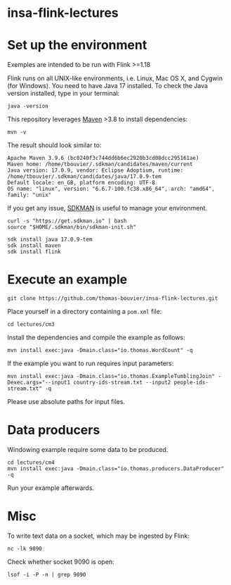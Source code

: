 # insa-flink-lectures

# Set up the environment

Exemples are intended to be run with Flink >=1.18

Flink runs on all UNIX-like environments, i.e. Linux, Mac OS X, and Cygwin (for Windows). You need to have Java 17 installed. To check the Java version installed, type in your terminal:

```
java -version
```

This repository leverages [Maven](https://maven.apache.org/install.html) >3.8 to install dependencies:

```
mvn -v
```

The result should look similar to:

```
Apache Maven 3.9.6 (bc0240f3c744dd6b6ec2920b3cd08dcc295161ae)
Maven home: /home/tbouvier/.sdkman/candidates/maven/current
Java version: 17.0.9, vendor: Eclipse Adoptium, runtime: /home/tbouvier/.sdkman/candidates/java/17.0.9-tem
Default locale: en_GB, platform encoding: UTF-8
OS name: "linux", version: "6.6.7-100.fc38.x86_64", arch: "amd64", family: "unix"
```

If you get any issue, [SDKMAN](https://sdkman.io/usage) is useful to manage your environment.

```
curl -s "https://get.sdkman.io" | bash
source "$HOME/.sdkman/bin/sdkman-init.sh"

sdk install java 17.0.9-tem
sdk install maven
sdk install flink
```

# Execute an example

```
git clone https://github.com/thomas-bouvier/insa-flink-lectures.git
```

Place yourself in a directory containing a `pom.xml` file:

```
cd lectures/cm3
```

Install the dependencies and compile the example as follows:

```
mvn install exec:java -Dmain.class="io.thomas.WordCount" -q
```

If the example you want to run requires input parameters:

```
mvn install exec:java -Dmain.class="io.thomas.ExampleTumblingJoin" -Dexec.args="--input1 country-ids-stream.txt --input2 people-ids-stream.txt" -q
```

Please use absolute paths for input files.

# Data producers

Windowing example require some data to be produced.

```
cd lectures/cm4
mvn install exec:java -Dmain.class="io.thomas.producers.DataProducer" -q
```

Run your example afterwards.

# Misc

To write text data on a socket, which may be ingested by Flink:

```
nc -lk 9090
```

Check whether socket 9090 is open:

```
lsof -i -P -n | grep 9090
```
